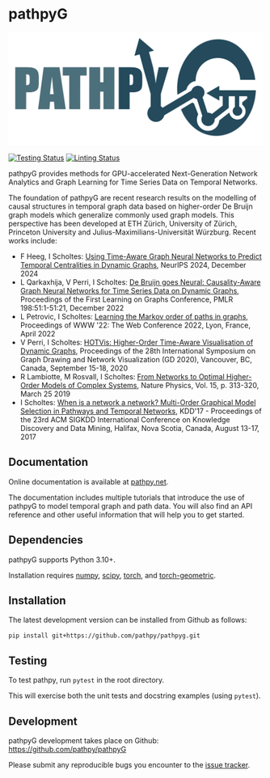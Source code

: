 [testing-image]: https://github.com/pathpy/pathpyG/actions/workflows/testing.yml/badge.svg
[testing-url]: https://github.com/pathpy/pathpyG/actions/workflows/testing.yml
[linting-image]: https://github.com/pathpy/pathpyG/actions/workflows/linting.yml/badge.svg
[linting-url]: https://github.com/pathpy/pathpyG/actions/workflows/linting.yml


pathpyG
=======

![image](docs/img/pathpy_logo_new.png)

[![Testing Status][testing-image]][testing-url]
[![Linting Status][linting-image]][linting-url]

pathpyG provides methods for GPU-accelerated Next-Generation Network Analytics and Graph Learning for Time Series Data on Temporal Networks.

The foundation of pathpyG are recent research results on the modelling of causal structures in temporal graph data based on higher-order De Bruijn graph models which generalize commonly used graph models. This perspective has been developed at ETH Zürich, University of Zürich, Princeton University and Julius-Maximilians-Universität Würzburg. Recent works include: 

- F Heeg, I Scholtes: [Using Time-Aware Graph Neural Networks to Predict Temporal Centralities in Dynamic Graphs](https://arxiv.org/abs/2310.15865), NeurIPS 2024, December 2024
- L Qarkaxhija, V Perri, I Scholtes: [De Bruijn goes Neural: Causality-Aware Graph Neural Networks for Time Series Data on Dynamic Graphs](https://proceedings.mlr.press/v198/qarkaxhija22a.html), Proceedings of the First Learning on Graphs Conference, PMLR 198:51:1-51:21, December 2022
- L Petrovic, I Scholtes: [Learning the Markov order of paths in graphs](https://doi.org/10.1145/3485447.3512091), Proceedings of WWW '22: The Web Conference 2022, Lyon, France, April 2022
- V Perri, I Scholtes: [HOTVis: Higher-Order Time-Aware Visualisation of Dynamic Graphs](https://doi.org/10.1007/978-3-030-68766-3_8), Proceedings of the 28th International Symposium on Graph Drawing and Network Visualization (GD 2020), Vancouver, BC, Canada, September 15-18, 2020
- R Lambiotte, M Rosvall, I Scholtes: [From Networks to Optimal Higher-Order Models of Complex Systems](https://www.nature.com/articles/s41567-019-0459-y), Nature Physics, Vol. 15, p. 313-320, March 25 2019
- I Scholtes: [When is a network a network? Multi-Order Graphical Model Selection in Pathways and Temporal Networks](http://dl.acm.org/citation.cfm?id=3098145), KDD'17 - Proceedings of the 23rd ACM SIGKDD International Conference on Knowledge Discovery and Data Mining, Halifax, Nova Scotia, Canada, August 13-17, 2017


Documentation
-------------

Online documentation is available at [pathpy.net](https://www.pathpy.net).

The documentation includes multiple tutorials that introduce the use of pathpyG to model temporal graph and path data. You will also find an API reference and other useful information that will help you to get started.


Dependencies
------------

pathpyG supports Python 3.10+.

Installation requires [numpy](http://www.numpy.org/), [scipy](https://www.scipy.org/), [torch](hhttps://pytorch.org/), and [torch-geometric](https://pytorch-geometric.readthedocs.io/en/latest/).


Installation
------------

The latest development version can be installed from Github as follows:

    pip install git+https://github.com/pathpy/pathpyg.git


Testing
-------

To test pathpy, run `pytest` in the root directory.

This will exercise both the unit tests and docstring examples (using `pytest`).


Development
-----------

pathpyG development takes place on Github: https://github.com/pathpy/pathpyG

Please submit any reproducible bugs you encounter to the [issue tracker](https://github.com/pathpy/pathpyG/issues).
